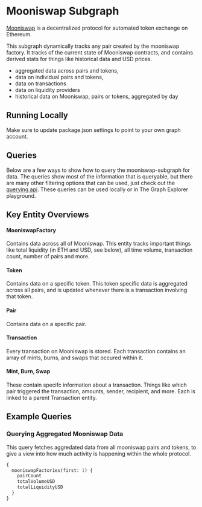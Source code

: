 # Mooniswap Subgraph

[Mooniswap](https://mooniswap.exchange/) is a decentralized protocol for automated token exchange on Ethereum.

This subgraph dynamically tracks any pair created by the mooniswap factory. It tracks of the current state of Mooniswap contracts, and contains derived stats for things like historical data and USD prices.

- aggregated data across pairs and tokens,
- data on individual pairs and tokens,
- data on transactions
- data on liquidity providers
- historical data on Mooniswap, pairs or tokens, aggregated by day

## Running Locally

Make sure to update package.json settings to point to your own graph account.

## Queries

Below are a few ways to show how to query the mooniswap-subgraph for data. The queries show most of the information that is queryable, but there are many other filtering options that can be used, just check out the [querying api](https://thegraph.com/docs/graphql-api). These queries can be used locally or in The Graph Explorer playground.

## Key Entity Overviews

#### MooniswapFactory

Contains data across all of Mooniswap. This entity tracks important things like total liquidity (in ETH and USD, see below), all time volume, transaction count, number of pairs and more.

#### Token

Contains data on a specific token. This token specific data is aggregated across all pairs, and is updated whenever there is a transaction involving that token.

#### Pair

Contains data on a specific pair.

#### Transaction

Every transaction on Mooniswap is stored. Each transaction contains an array of mints, burns, and swaps that occured within it.

#### Mint, Burn, Swap

These contain specifc information about a transaction. Things like which pair triggered the transaction, amounts, sender, recipient, and more. Each is linked to a parent Transaction entity.

## Example Queries

### Querying Aggregated Mooniswap Data

This query fetches aggredated data from all mooniswap pairs and tokens, to give a view into how much activity is happening within the whole protocol.

```graphql
{
  mooniswapFactories(first: 1) {
    pairCount
    totalVolumeUSD
    totalLiquidityUSD
  }
}
```
